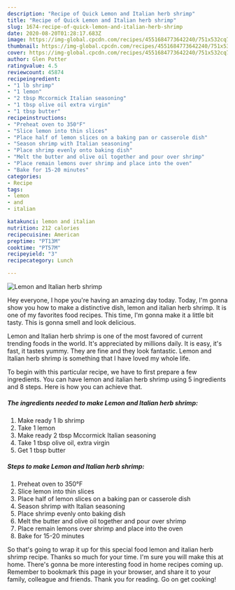 ```yaml
---
description: "Recipe of Quick Lemon and Italian herb shrimp"
title: "Recipe of Quick Lemon and Italian herb shrimp"
slug: 1674-recipe-of-quick-lemon-and-italian-herb-shrimp
date: 2020-08-20T01:28:17.683Z
image: https://img-global.cpcdn.com/recipes/4551684773642240/751x532cq70/lemon-and-italian-herb-shrimp-recipe-main-photo.jpg
thumbnail: https://img-global.cpcdn.com/recipes/4551684773642240/751x532cq70/lemon-and-italian-herb-shrimp-recipe-main-photo.jpg
cover: https://img-global.cpcdn.com/recipes/4551684773642240/751x532cq70/lemon-and-italian-herb-shrimp-recipe-main-photo.jpg
author: Glen Potter
ratingvalue: 4.5
reviewcount: 45874
recipeingredient:
- "1 lb shrimp"
- "1 lemon"
- "2 tbsp Mccormick Italian seasoning"
- "1 tbsp olive oil extra virgin"
- "1 tbsp butter"
recipeinstructions:
- "Preheat oven to 350°F"
- "Slice lemon into thin slices"
- "Place half of lemon slices on a baking pan or casserole dish"
- "Season shrimp with Italian seasoning"
- "Place shrimp evenly onto baking dish"
- "Melt the butter and olive oil together and pour over shrimp"
- "Place remain lemons over shrimp and place into the oven"
- "Bake for 15-20 minutes"
categories:
- Recipe
tags:
- lemon
- and
- italian

katakunci: lemon and italian 
nutrition: 212 calories
recipecuisine: American
preptime: "PT13M"
cooktime: "PT57M"
recipeyield: "3"
recipecategory: Lunch

---
```



![Lemon and Italian herb shrimp](https://img-global.cpcdn.com/recipes/4551684773642240/751x532cq70/lemon-and-italian-herb-shrimp-recipe-main-photo.jpg)

Hey everyone, I hope you're having an amazing day today. Today, I'm gonna show you how to make a distinctive dish, lemon and italian herb shrimp. It is one of my favorites food recipes. This time, I'm gonna make it a little bit tasty. This is gonna smell and look delicious.

Lemon and Italian herb shrimp is one of the most favored of current trending foods in the world. It's appreciated by millions daily. It is easy, it's fast, it tastes yummy. They are fine and they look fantastic. Lemon and Italian herb shrimp is something that I have loved my whole life.




To begin with this particular recipe, we have to first prepare a few ingredients. You can have lemon and italian herb shrimp using 5 ingredients and 8 steps. Here is how you can achieve that.

<!--inarticleads1-->

##### The ingredients needed to make Lemon and Italian herb shrimp:

1. Make ready 1 lb shrimp
1. Take 1 lemon
1. Make ready 2 tbsp Mccormick Italian seasoning
1. Take 1 tbsp olive oil, extra virgin
1. Get 1 tbsp butter




<!--inarticleads2-->

##### Steps to make Lemon and Italian herb shrimp:

1. Preheat oven to 350°F
1. Slice lemon into thin slices
1. Place half of lemon slices on a baking pan or casserole dish
1. Season shrimp with Italian seasoning
1. Place shrimp evenly onto baking dish
1. Melt the butter and olive oil together and pour over shrimp
1. Place remain lemons over shrimp and place into the oven
1. Bake for 15-20 minutes




So that's going to wrap it up for this special food lemon and italian herb shrimp recipe. Thanks so much for your time. I'm sure you will make this at home. There's gonna be more interesting food in home recipes coming up. Remember to bookmark this page in your browser, and share it to your family, colleague and friends. Thank you for reading. Go on get cooking!
